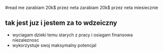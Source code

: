 #read me 
zarabiam 20k$ przez neta
zarabiam 20k$ przez neta miesiecznie
## tak jest juz i jestem za to wdzeiczny 
* wyciagam dzieki temu starych z pracy i osiagam finansowa niezaleznosc
* wykorzystuje swoj maksymalny potencjal 

